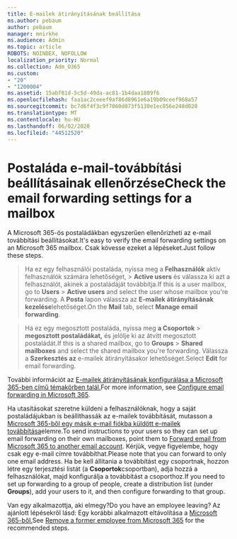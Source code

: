 ```yaml
---
title: E-mailek átirányításának beállítása
ms.author: pebaum
author: pebaum
manager: mnirkhe
ms.audience: Admin
ms.topic: article
ROBOTS: NOINDEX, NOFOLLOW
localization_priority: Normal
ms.collection: Adm_O365
ms.custom:
- "20"
- "1200004"
ms.assetid: 15abf81d-5c5d-49da-ac81-1b4daa1809f6
ms.openlocfilehash: faa1ac2ceeef9af86d8961e6a19b09ceef968a57
ms.sourcegitcommit: bc7d6f4f3c9f7060d073f5130e1ec856e248d020
ms.translationtype: MT
ms.contentlocale: hu-HU
ms.lasthandoff: 06/02/2020
ms.locfileid: "44512520"
---
```

# <a name="check-the-email-forwarding-settings-for-a-mailbox"></a><span data-ttu-id="a303c-102">Postaláda e-mail-továbbítási beállításainak ellenőrzése</span><span class="sxs-lookup"><span data-stu-id="a303c-102">Check the email forwarding settings for a mailbox</span></span>

<span data-ttu-id="a303c-103">A Microsoft 365-ös postaládákban egyszerűen ellenőrizheti az e-mail továbbítási beállításokat.</span><span class="sxs-lookup"><span data-stu-id="a303c-103">It's easy to verify the email forwarding settings on an Microsoft 365 mailbox.</span></span> <span data-ttu-id="a303c-104">Csak kövesse ezeket a lépéseket.</span><span class="sxs-lookup"><span data-stu-id="a303c-104">Just follow these steps.</span></span>
  
> <span data-ttu-id="a303c-105">Ha ez egy felhasználói postaláda, nyissa meg a **Felhasználók** aktív felhasználók számára lehetőséget, \> **Active users** és válassza ki azt a felhasználót, akinek a postaládáját továbbítja.</span><span class="sxs-lookup"><span data-stu-id="a303c-105">If this is a user mailbox, go to **Users** \> **Active users** and select the user whose mailbox you're forwarding.</span></span> <span data-ttu-id="a303c-106">A **Posta** lapon válassza az **E-mailek átirányításának kezelése**lehetőséget.</span><span class="sxs-lookup"><span data-stu-id="a303c-106">On the **Mail** tab, select **Manage email forwarding**.</span></span>

> <span data-ttu-id="a303c-107">Ha ez egy megosztott postaláda, nyissa meg **a Csoportok** \> **megosztott postaládákat,** és jelölje ki az átvitt megosztott postaládát.</span><span class="sxs-lookup"><span data-stu-id="a303c-107">If this is a shared mailbox, go to **Groups** \> **Shared mailboxes** and select the shared mailbox you're forwarding.</span></span> <span data-ttu-id="a303c-108">Válassza a **Szerkesztés az** e-mailek átirányításakor lehetőséget.</span><span class="sxs-lookup"><span data-stu-id="a303c-108">Select **Edit** for email forwarding.</span></span>

<span data-ttu-id="a303c-109">További információt az [E-mailek átirányításának konfigurálása a Microsoft 365-ben című témakörben talál.](https://docs.microsoft.com/microsoft-365/admin/email/configure-email-forwarding)</span><span class="sxs-lookup"><span data-stu-id="a303c-109">For more information, see [Configure email forwarding in Microsoft 365](https://docs.microsoft.com/microsoft-365/admin/email/configure-email-forwarding).</span></span>
  
<span data-ttu-id="a303c-110">Ha utasításokat szeretne küldeni a felhasználóknak, hogy a saját postaládájukban is beállíthassák az e-mailek továbbítását, mutasson a [Microsoft 365-ből egy másik e-mail fiókba küldött e-mailek továbbítása](https://support.office.com/article/Forward-email-from-Office-365-to-another-email-account-1ed4ee1e-74f8-4f53-a174-86b748ff6a0e)elemre.</span><span class="sxs-lookup"><span data-stu-id="a303c-110">To send instructions to your users so they can set up email forwarding on their own mailboxes, point them to [Forward email from Microsoft 365 to another email account](https://support.office.com/article/Forward-email-from-Office-365-to-another-email-account-1ed4ee1e-74f8-4f53-a174-86b748ff6a0e).</span></span> <span data-ttu-id="a303c-111">Kérjük, vegye figyelembe, hogy csak egy e-mail címre továbbíthat.</span><span class="sxs-lookup"><span data-stu-id="a303c-111">Please note that you can forward to only one email address.</span></span> <span data-ttu-id="a303c-112">Ha be kell állítania a továbbítást egy csoportnak, hozzon létre egy terjesztési listát (a **Csoportok**csoportban), adja hozzá a felhasználókat, majd konfigurálja a továbbítást a csoporthoz.</span><span class="sxs-lookup"><span data-stu-id="a303c-112">If you need to set up forwarding to a group of people, create a distribution list (under **Groups**), add your users to it, and then configure forwarding to that group.</span></span>
  
<span data-ttu-id="a303c-113">Van egy alkalmazottja, aki elmegy?</span><span class="sxs-lookup"><span data-stu-id="a303c-113">Do you have an employee leaving?</span></span> <span data-ttu-id="a303c-114">Az ajánlott lépésekről lásd: Egy korábbi alkalmazott eltávolítása a [Microsoft 365-ből.](https://docs.microsoft.com/microsoft-365/admin/add-users/remove-former-employee)</span><span class="sxs-lookup"><span data-stu-id="a303c-114">See [Remove a former employee from Microsoft 365](https://docs.microsoft.com/microsoft-365/admin/add-users/remove-former-employee) for the recommended steps.</span></span>